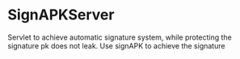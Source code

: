# SignAPKServer
Servlet to achieve automatic signature system, while protecting the signature pk does not leak. Use signAPK to achieve the signature
